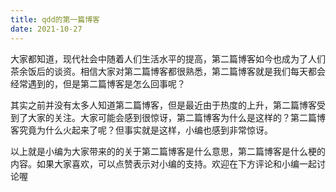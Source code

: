 ```yaml
---
title: qdd的第一篇博客
date: 2021-10-27
---
```


大家都知道，现代社会中随着人们生活水平的提高，第二篇博客如今也成为了人们茶余饭后的谈资。相信大家对第二篇博客都很熟悉，第二篇博客就是我们每天都会经常遇到的，但是第二篇博客是怎么回事呢？

其实之前并没有太多人知道第二篇博客，但是最近由于热度的上升，第二篇博客受到了大家的关注。大家可能会感到很惊讶，第二篇博客为什么是这样的？第二篇博客究竟为什么火起来了呢？但事实就是这样，小编也感到非常惊讶。

以上就是小编为大家带来的的关于第二篇博客是什么意思，第二篇博客是什么梗的内容。如果大家喜欢，可以点赞表示对小编的支持。欢迎在下方评论和小编一起讨论喔